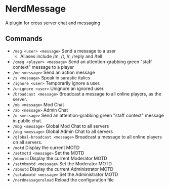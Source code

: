 NerdMessage
===========
A plugin for cross server chat and messaging

Commands
--------

* `/msg <user> <message>` Send a message to a user
  * Aliases include /m, /t, /r, /reply and /tell
* `/cmsg <player> <message>` Send an attention-grabbing green "staff context" message to a player
* `/me <message>` Send an action message
* `/s <message>` Speak in sarastic italics
* `/ignore <user>` Temporarily ignore a user.
* `/unignore <user>` Unignore an ignored user.
* `/broadcast <message>` Broadcast a message to all online players, as the server.
* `/mb <message>` Mod Chat
* `/ab <message>` Admin Chat
* `/o <message>` Send an attention-grabbing green "staff context" message in public chat.
* `/mbg <message>` Global Mod Chat to all servers
* `/abg <message>` Global Admin Chat to all servers
* `/global-broadcast <message>` Broadcast a message to all online players on all servers.
* `/motd` Display the current MOTD
* `/setmotd <message>` Set the MOTD
* `/mbmotd` Display the current Moderator MOTD
* `/setmbmotd <message>` Set the Moderator MOTD
* `/abmotd` Display the current Administrator MOTD
* `/setabmotd <message>` Set the Administrator MOTD
* `/nerdmessagereload` Reload the configuration file

